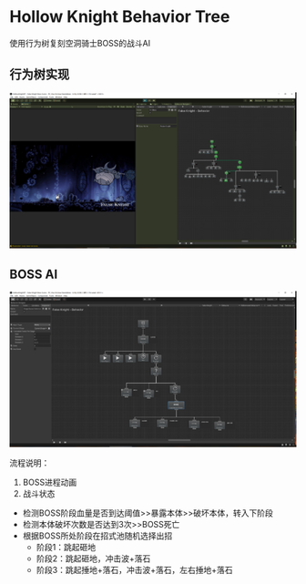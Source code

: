# Hollow Knight Behavior Tree
 使用行为树复刻空洞骑士BOSS的战斗AI

行为树实现
---
![](./screenshot/01.png)


BOSS AI
---
![](./screenshot/02.png)

流程说明：
1. BOSS进程动画
2. 战斗状态
- 检测BOSS阶段血量是否到达阈值>>暴露本体>>破坏本体，转入下阶段
- 检测本体破坏次数是否达到3次>>BOSS死亡
- 根据BOSS所处阶段在招式池随机选择出招
    - 阶段1：跳起砸地
    - 阶段2：跳起砸地，冲击波+落石
    - 阶段3：跳起捶地+落石，冲击波+落石，左右捶地+落石